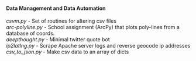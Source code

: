 #### Data Management and Data Automation </h4></th>

*csvm.py*          - Set of routines for altering csv files  
*arc-polyline.py*  - School assignment (ArcPy) that plots poly-lines from a database of coords.  
*deepthought.py*   - Minimal twitter quote bot  
*ip2latlng.py*     - Scrape Apache server logs and reverse geocode ip addresses  
*csv_to_json.py*   - Make csv data to an array of dicts






